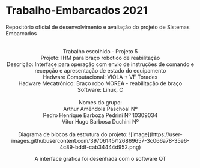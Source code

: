 # Trabalho-Embarcados 2021
Repositório oficial de desenvolvimento e avaliação do projeto de Sistemas Embarcados 
<br/>
<br/>
<div style="text-align:center"> Trabalho escolhido - Projeto 5 
<br/>
Projeto: IHM para braço robotico de reabilitação
<br/>
Descrição: Interface para operação com envio de instruções de comando e recepção e apresentação de estado do equipamento
<br/>
Hadware Computacional: VIOLA + VF Toradex
<br/>
Hadware Mecatrônico: Braço robo MOREA - reabilitação de braço
<br/>
Software: Linux, C
<br/>
<br/>
Nomes do grupo: 
<br/> Arthur Amêndola Paschoal Nº
<br/> Pedro Henrique Barboza Pedrini Nº 10309034
<br/> Vitor Hugo Barbosa Duchini Nº
<br/>
<br/>
Diagrama de blocos da estrutura do projeto:
![image](https://user-images.githubusercontent.com/39706145/126869657-3c066a78-35e6-4c89-bddf-cab34444d952.png)

A interface gráfica foi desenhada com o software QT

